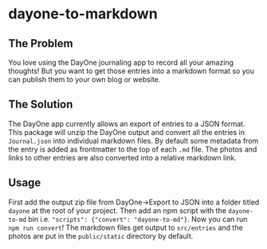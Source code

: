 # dayone-to-markdown

## The Problem

You love using the DayOne journaling app to record all your amazing thoughts! But you want to get those entries into a markdown format so you can publish them to your own blog or website.

## The Solution

The DayOne app currently allows an export of entries to a JSON format. This package will unzip the DayOne output and convert all the entries in `Journal.json` into individual markdown files. By default some metadata from the entry is added as frontmatter to the top of each `.md` file. The photos and links to other entries are also converted into a relative markdown link.

## Usage

First add the output zip file from DayOne->Export to JSON into a folder titled `dayone` at the root of your project. Then add an npm script with the `dayone-to-md` bin i.e. `"scripts": {"convert": "dayone-to-md"}`. Now you can run `npm run convert`! The markdown files get output to `src/entries` and the photos are put in the `public/static` directory by default.
